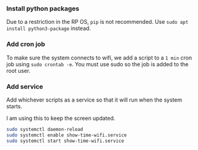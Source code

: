 ### Install python packages

Due to a restriction in the RP OS, `pip` is not recommended. 
Use `sudo apt install python3-package` instead.

### Add cron job 

To make sure the system connects to wifi, we add a script to a `1 min` cron job using `sudo crontab -e`. You must use sudo so the job is added to the root user.

### Add service

Add whichever scripts as a service so that it will run when the system starts.

I am using this to keep the screen updated.

```bash
sudo systemctl daemon-reload
sudo systemctl enable show-time-wifi.service
sudo systemctl start show-time-wifi.service
```
